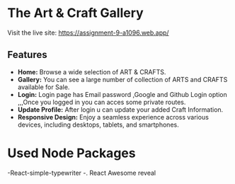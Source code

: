 # The Art & Craft Gallery

Visit the live site: https://assignment-9-a1096.web.app/

## Features 

- **Home:** Browse a wide selection of ART & CRAFTS.
- **Gallery:** You can see a large number of collection of ARTS and CRAFTS available for Sale.
- **Login:** Login page has Email password ,Google and Github Login option ,,,Once you logged in you can acces some private routes.
- **Update Profile:** After login u can update your added Craft Information.
- **Responsive Design:** Enjoy a seamless experience across various devices, including desktops, tablets, and smartphones.

# Used Node Packages
-React-simple-typewriter
-. React Awesome reveal

